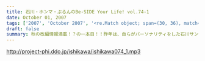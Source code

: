 ```yaml
---
title: 石川・ホンマ・ぶるんのBe-SIDE Your Life! vol.74-1
date: October 01, 2007
tags: ['2007', 'October 2007', '<re.Match object; span=(30, 36), match='vol.74'>']
draft: false
summary: 秋の改編情報満載！？の一本目！！昨年は、自らがパーソナリティをした石川サン！今年の状況はと言うといったいどうなっているのか？？首都圏でお聴きの方は、是非ともビーサイ作家がかかわる地上波番組も要チェックですぞ。NAMAE
---
```


http://project-phi.ddo.jp/ishikawa/ishikawa074_1.mp3
